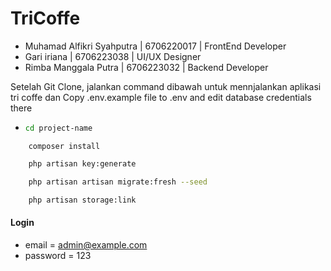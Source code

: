 # TriCoffe

- Muhamad Alfikri Syahputra  |  6706220017  |  FrontEnd Developer
- Gari iriana  |   6706223038  |  UI/UX Designer
- Rimba Manggala Putra   |   6706223032  |  Backend Developer

Setelah Git Clone, jalankan command dibawah untuk mennjalankan aplikasi tri coffe dan 
Copy .env.example file to .env and edit database credentials there

- ```bash
  cd project-name
```
    composer install
```

```bash
    php artisan key:generate
```

```bash
    php artisan artisan migrate:fresh --seed
```

```bash
    php artisan storage:link
```

#### Login

-   email = admin@example.com
-   password = 123
